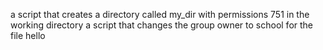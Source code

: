 a script that creates a directory called my_dir with permissions 751 in the working directory
a script that changes the group owner to school for the file hello
